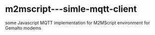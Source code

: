 # m2mscript---simle-mqtt-client
some Javascript MQTT implementation for M2MScript environment for Gemalto modems
